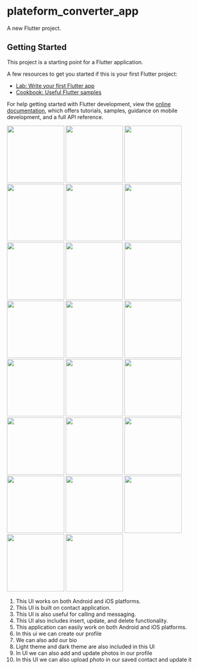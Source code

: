 # plateform_converter_app

A new Flutter project.

## Getting Started

This project is a starting point for a Flutter application.

A few resources to get you started if this is your first Flutter project:

- [Lab: Write your first Flutter app](https://docs.flutter.dev/get-started/codelab)
- [Cookbook: Useful Flutter samples](https://docs.flutter.dev/cookbook)

For help getting started with Flutter development, view the
[online documentation](https://docs.flutter.dev/), which offers tutorials,
samples, guidance on mobile development, and a full API reference.


<p>
  <img src="https://github.com/HarshilMoradiya1244/plateform_converter_app/assets/142592789/9b1d37d8-6b90-40f6-9086-83c3a7fc3671",hieght="500"width="150">
   <img src="https://github.com/HarshilMoradiya1244/plateform_converter_app/assets/142592789/5e4a5896-ad62-495d-a983-ecae21466913",hieght="500"width="150">
   <img src="https://github.com/HarshilMoradiya1244/plateform_converter_app/assets/142592789/114f8b33-4cf8-4927-a5ad-4e89016cf1dc",hieght="500"width="150">
   <img src="https://github.com/HarshilMoradiya1244/plateform_converter_app/assets/142592789/b2163ed4-05fe-49af-a0ec-99e954ca5153",hieght="500"width="150">
   <img src="https://github.com/HarshilMoradiya1244/plateform_converter_app/assets/142592789/cafbcc09-e391-46b7-a6d3-59d3cb799529",hieght="500"width="150">
   <img src="https://github.com/HarshilMoradiya1244/plateform_converter_app/assets/142592789/de22ad6b-edb8-4e34-a251-78d5835382a4",hieght="500"width="150">
   <img src="https://github.com/HarshilMoradiya1244/plateform_converter_app/assets/142592789/2bb8e0ce-0109-4532-9f52-dad1c306ce75",hieght="500"width="150">
   <img src="https://github.com/HarshilMoradiya1244/plateform_converter_app/assets/142592789/82092ecd-66df-4571-8008-52aaca853075",hieght="500"width="150">
   <img src="https://github.com/HarshilMoradiya1244/plateform_converter_app/assets/142592789/cf4495eb-9851-4021-a8ac-d5bffc3ad5f6",hieght="500"width="150">
   <img src="https://github.com/HarshilMoradiya1244/plateform_converter_app/assets/142592789/5ba26cb2-becb-4e0c-9930-ad840b462574",hieght="500"width="150">
   <img src="https://github.com/HarshilMoradiya1244/plateform_converter_app/assets/142592789/eb1c3d4d-00c7-48fd-a7b1-f44c4f48b7b3",hieght="500"width="150">
   <img src="https://github.com/HarshilMoradiya1244/plateform_converter_app/assets/142592789/21ce7f68-a5f1-45bc-8bc2-29935a44a31d",hieght="500"width="150">
   <img src="https://github.com/HarshilMoradiya1244/plateform_converter_app/assets/142592789/f5f6c2f7-21bd-4864-a86f-443df9e11f87",hieght="500"width="150">
   <img src="https://github.com/HarshilMoradiya1244/plateform_converter_app/assets/142592789/46e81301-f96b-4a07-bc0b-a4f04260f060",hieght="500"width="150">
   <img src="https://github.com/HarshilMoradiya1244/plateform_converter_app/assets/142592789/405af442-ae2a-4a1a-9e74-2c3f1f70e447",hieght="500"width="150">
    <img src="https://github.com/HarshilMoradiya1244/plateform_converter_app/assets/142592789/e9ce4013-858c-4674-bed3-316915f7c282",hieght="500"width="150">
   <img src="https://github.com/HarshilMoradiya1244/plateform_converter_app/assets/142592789/5fd8152f-fa1a-422e-ab30-8eb5aa7aec07",hieght="500"width="150">
   <img src="https://github.com/HarshilMoradiya1244/plateform_converter_app/assets/142592789/d2c9edca-b999-4940-b03c-36f6fb9a8fad",hieght="500"width="150">
   <img src="https://github.com/HarshilMoradiya1244/plateform_converter_app/assets/142592789/a583060b-b0f4-4453-b15e-3e729a34b4be",hieght="500"width="150">
   <img src="https://github.com/HarshilMoradiya1244/plateform_converter_app/assets/142592789/18176400-cf47-4e58-9e65-68df971672e7",hieght="500"width="150">
   <img src="https://github.com/HarshilMoradiya1244/plateform_converter_app/assets/142592789/ccabc2ef-975d-49a1-8445-8f76e3348e74",hieght="500"width="150">
   <img src="https://github.com/HarshilMoradiya1244/plateform_converter_app/assets/142592789/7ee2c361-7c9e-488a-bb18-561d969a8195",hieght="500"width="150">
   <img src="https://github.com/HarshilMoradiya1244/plateform_converter_app/assets/142592789/36b09ee0-e8af-4fd3-9223-4685d92ea095",hieght="500"width="150">

</p>

<p>
  
1. This UI works on both Android and iOS platforms.
2. This UI is built on contact application.
3. This UI is also useful for calling and messaging.
4. This UI also includes insert, update, and delete functionality.
5. This application can easily work on both Android and iOS platforms.
6. In this ui we can create our profile
7. We can also add our bio
8. Light theme and dark theme are also included in this UI
9. In UI we can also add and update photos in our profile
10. In this UI we can also upload photo in our saved contact and update it
</p>
